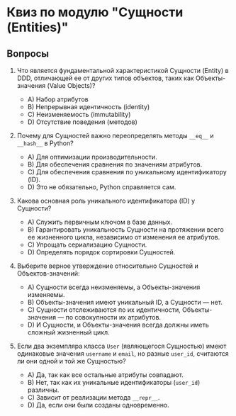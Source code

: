 # Квиз по модулю "Сущности (Entities)"

## Вопросы

1.  Что является фундаментальной характеристикой Сущности (Entity) в DDD, отличающей ее от других типов объектов, таких как Объекты-значения (Value Objects)?
    *   A) Набор атрибутов
    *   B) Непрерывная идентичность (identity)
    *   C) Неизменяемость (immutability)
    *   D) Отсутствие поведения (методов)

2.  Почему для Сущностей важно переопределять методы `__eq__` и `__hash__` в Python?
    *   A) Для оптимизации производительности.
    *   B) Для обеспечения сравнения по значениям атрибутов.
    *   C) Для обеспечения сравнения по уникальному идентификатору (ID).
    *   D) Это не обязательно, Python справляется сам.

3.  Какова основная роль уникального идентификатора (ID) у Сущности?
    *   A) Служить первичным ключом в базе данных.
    *   B) Гарантировать уникальность Сущности на протяжении всего ее жизненного цикла, независимо от изменения ее атрибутов.
    *   C) Упрощать сериализацию Сущности.
    *   D) Определять порядок сортировки Сущностей.

4.  Выберите верное утверждение относительно Сущностей и Объектов-значений:
    *   A) Сущности всегда неизменяемы, а Объекты-значения изменяемы.
    *   B) Объекты-значения имеют уникальный ID, а Сущности — нет.
    *   C) Сущности отслеживаются по их идентичности, Объекты-значения — по совокупности их атрибутов.
    *   D) И Сущности, и Объекты-значения всегда должны иметь сложный жизненный цикл.

5.  Если два экземпляра класса `User` (являющегося Сущностью) имеют одинаковые значения `username` и `email`, но разные `user_id`, считаются ли они одной и той же Сущностью?
    *   A) Да, так как все остальные атрибуты совпадают.
    *   B) Нет, так как их уникальные идентификаторы (`user_id`) различны.
    *   C) Зависит от реализации метода `__repr__`.
    *   D) Да, если они были созданы одновременно.
